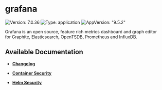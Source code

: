 # grafana

![Version: 7.0.36](https://img.shields.io/badge/Version-7.0.36-informational?style=flat-square) ![Type: application](https://img.shields.io/badge/Type-application-informational?style=flat-square) ![AppVersion: "9.5.2"](https://img.shields.io/badge/AppVersion-"9.5.2"-informational?style=flat-square)

Grafana is an open source, feature rich metrics dashboard and graph editor for Graphite, Elasticsearch, OpenTSDB, Prometheus and InfluxDB.

## Available Documentation

- [**Changelog**](CHANGELOG)

- [**Container Security**](container-security)

- [**Helm Security**](helm-security)

